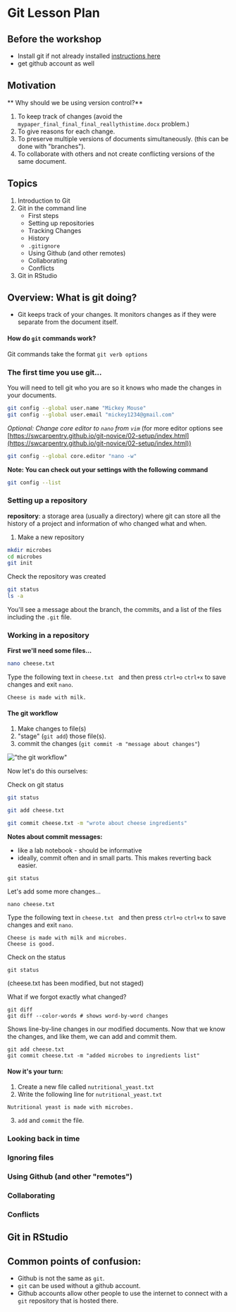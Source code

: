 # Git Lesson Plan
## Before the workshop
* Install git if not already installed
[instructions here](https://carpentries.github.io/workshop-template/#git)
* get github account as well

## Motivation
** Why should we be using version control?**
1) To keep track of changes (avoid the `mypaper_final_final_final_reallythistime.docx` problem.)
2) To give reasons for each change.
3) To preserve multiple versions of documents simultaneously. (this can be done with "branches").
4) To collaborate with others and not create conflicting versions of the same document.

## Topics
1. Introduction to Git
2. Git in the command line 
    - First steps
    - Setting up repositories
    - Tracking Changes
    - History
    - `.gitignore`
    - Using Github (and other remotes)
    - Collaborating
    - Conflicts
3. Git in RStudio

## Overview: What is git doing?
* Git keeps track of your changes. It monitors changes as if they were separate from the document itself.
#### How do `git` commands work?
Git commands take the format `git verb options`

### The first time you use git...
You will need to tell git who you are so it knows who made the changes in your documents. 

```bash
git config --global user.name "Mickey Mouse"
git config --global user.email "mickey1234@gmail.com"
```

*Optional: Change core editor to `nano` from `vim`*
(for more editor options see [https://swcarpentry.github.io/git-novice/02-setup/index.html](https://swcarpentry.github.io/git-novice/02-setup/index.html))

```bash
git config --global core.editor "nano -w"
```
**Note: You can check out your settings with the following command**
```bash
git config --list
```

### Setting up a repository

**repository**: a storage area (usually a directory) where git can store all the history of a project and information of who changed what and when.

1) Make a new repository
```bash
mkdir microbes
cd microbes
git init
```

Check the repository was created
```bash
git status
ls -a
```
You'll see a message about the branch, the commits, and a list of the files including the `.git` file.


### Working in a repository

**First we'll need some files...**

```bash
nano cheese.txt
```

Type the following text in `cheese.txt ` and then press `ctrl+o` `ctrl+x` to save changes and exit `nano`.

```
Cheese is made with milk.
```

#### The git workflow
1. Make changes to file(s)
2. "stage" (`git add`) those file(s).
3.  commit the changes (`git commit -m "message about changes"`)

!["the git workflow" ](/home/hannah/Documents/Fierer_lab/git_guide/git_lesson_imgs/git-committing.svg  "The git workflow")

Now let's do this ourselves:

Check on git status

```bash
git status
```
```bash
git add cheese.txt
```
```bash
git commit cheese.txt -m "wrote about cheese ingredients"
```

**Notes about commit messages:**
 - like a lab notebook - should be informative 
 - ideally, commit often and in small parts. This makes reverting back easier.

```
git status
```

Let's add some more changes...

```
nano cheese.txt
```
Type the following text in `cheese.txt ` and then press `ctrl+o` `ctrl+x` to save changes and exit `nano`.

```
Cheese is made with milk and microbes.
Cheese is good.
```
Check on the status
```
git status
```
(cheese.txt has been modified, but not staged)

What if we forgot exactly what changed?
```
git diff
git diff --color-words # shows word-by-word changes
```
Shows line-by-line changes in our modified documents. Now that we know the changes, and like them, we can add and commit them.

```
git add cheese.txt
git commit cheese.txt -m "added microbes to ingredients list"
```

#### Now it's your turn:
1) Create a new file called `nutritional_yeast.txt`
2) Write the following line for `nutritional_yeast.txt`
```
Nutritional yeast is made with microbes.
```
3) `add` and `commit` the file.

### Looking back in time

### Ignoring files

### Using Github (and other "remotes")

### Collaborating

### Conflicts

## Git in RStudio

## Common points of confusion:
* Github is not the same as `git`.
* `git` can be used without a github account.
* Github accounts allow other people to use the internet to connect with a `git` repository that is hosted there.